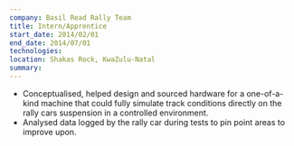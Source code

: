 ```yaml
---
company: Basil Read Rally Team
title: Intern/Apprentice
start_date: 2014/02/01
end_date: 2014/07/01
technologies: 
location: Shakas Rock, KwaZulu-Natal
summary: 
---
```


- Conceptualised, helped design and sourced hardware for a one-of-a-kind machine that could fully simulate track conditions directly on the rally cars suspension in a controlled environment.
- Analysed data logged by the rally car during tests to pin point areas to improve upon.